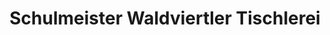 ---
title: "Schulmeister Waldviertler Tischlerei"
url: /wien/schulmeister-waldviertler-tischlerei/
shop: Möbel
---